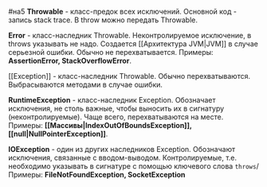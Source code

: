 #на5
**Throwable** - класс-предок всех исключений. Основной код - запись stack trace. В throw можно передать Throwable.

**Error** - класс-наследник Throwable. Неконтролируемое исключение, в throws указывать не надо. Создается [[Архитектура JVM|JVM]] в случае серьезной ошибки. Обычно не перехватывается. Примеры: **AssertionError, StackOverflowError**.

[[Exception]] - класс-наследник Throwable. Обычно перехватываются. Выбрасываются методами в случае ошибки.

**RuntimeException** - класс-наследник Exception. Обозначает исключения, не столь важные, чтобы выносить их в сигнатуру (неконтролируемые). Чаще всего, перехватываются на месте.
Примеры: **[[Массивы|IndexOutOfBoundsException]], [[null|NullPointerException]]**. 

**IOException** - один из других наследников Exception. Обозначают исключения, связанные с вводом-выводом. Контролируемые, т.е. необходимо указывать в сигнатуре с помощью ключевого слова `throws`/
Примеры: **FileNotFoundException, SocketException**